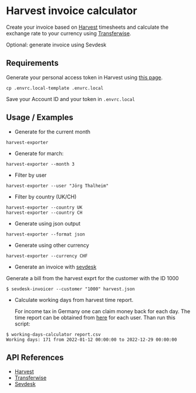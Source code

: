 # Harvest invoice calculator

Create your invoice based on [Harvest](https://numtide.harvestapp.com) timesheets
and calculate the exchange rate to your currency using [Transferwise](https://transferwise.com).

Optional: generate invoice using Sevdesk

## Requirements

Generate your personal access token in Harvest using [this page](https://id.getharvest.com/oauth2/access_tokens/new).

```console
cp .envrc.local-template .envrc.local
```

Save your Account ID and your token in `.envrc.local`

## Usage / Examples

* Generate for the current month

```console
harvest-exporter
```

* Generate for march:

```console
harvest-exporter --month 3
```

* Filter by user

```console
harvest-exporter --user "Jörg Thalheim"
```

* Filter by country (UK/CH)

``` console
harvest-exporter --country UK
harvest-exporter --country CH
```

* Generate using json output

```console
harvest-exporter --format json
```

* Generate using other currency

```console
harvest-exporter --currency CHF
```

* Generate an invoice with [sevdesk](https://sevdesk.de)

Generate a bill from the harvest exprt for the customer with the ID 1000

```
$ sevdesk-invoicer --customer "1000" harvest.json
```

* Calculate working days from harvest time report.

  For income tax in Germany one can claim money back for each day. The time report can be obtained from [here](https://numtide.harvestapp.com/reports) for each user.
  Than run this script:


``` console
$ working-days-calculator report.csv
Working days: 171 from 2022-01-12 00:00:00 to 2022-12-29 00:00:00
```


## API References

* [Harvest](https://help.getharvest.com/api-v2)
* [Transferwise](https://api-docs.transferwise.com/#quotes-get-temporary-quote)
* [Sevdesk](https://my.sevdesk.de/api/InvoiceAPI/doc.html#tag/Invoice)
